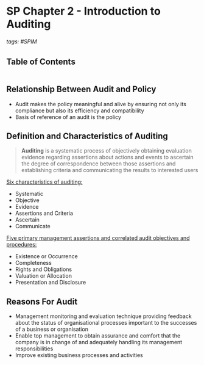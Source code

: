 # SP Chapter 2 - Introduction to Auditing

###### tags: #SPIM 

## Table of Contents
```toc
```

## Relationship Between Audit and Policy
- Audit makes the policy meaningful and alive by ensuring not only its compliance but also its efficiency and compatibility
- Basis of reference of an audit is the policy

## Definition and Characteristics of Auditing
> **Auditing** is a systematic process of objectively obtaining evaluation evidence regarding assertions about actions and events to ascertain the degree of correspondence between those assertions and establishing criteria and communicating the results to interested users

<u>Six characteristics of auditing:</u>
- Systematic
- Objective
- Evidence
- Assertions and Criteria
- Ascertain
- Communicate

<u>Five primary management assertions and correlated audit objectives and procedures:</u>
- Existence or Occurrence
- Completeness
- Rights and Obligations
- Valuation or Allocation
- Presentation and Disclosure

## Reasons For Audit
- Management monitoring and evaluation technique providing feedback about the status of organisational processes important to the successes of a business or organisation
- Enable top management to obtain assurance and comfort that the company is in change of and adequately handling its management responsibilities
- Improve existing business processes and activities

